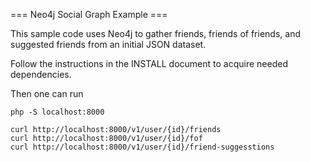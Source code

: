 === Neo4j Social Graph Example ===

This sample code uses Neo4j to gather friends, friends of friends, and suggested friends 
from an initial JSON dataset.

Follow the instructions in the INSTALL document to acquire needed dependencies. 

Then one can run 

```
php -S localhost:8000

curl http://localhost:8000/v1/user/{id}/friends
curl http://localhost:8000/v1/user/{id}/fof
curl http://localhost:8000/v1/user/{id}/friend-suggesstions
```
